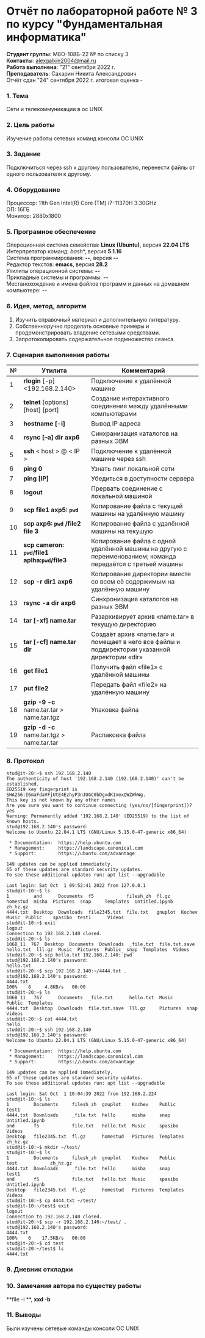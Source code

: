 # **Отчёт по лабораторной работе № 3** по курсу "Фундаментальная информатика"

**Студент группы**: М8О-108Б-22 № по списку 3 \
**Контакты**: alexgalkin2004@mail.ru \
**Работа выполнена**: "21" сентября 2022 г. \
**Преподаватель**: Сахарин Никита Александрович \
Отчёт сдан "24" сентября 2022 г. итоговая оценка -  

### 1. **Тема** 
Сети и телекоммуникации в ос UNIX 

### 2. **Цель работы** 
Изучение работы сетевых команд консоли ОС UNIX

### 3. **Задание**
Подключиться через ssh к другому пользователю, перенести файлы от одного пользователя к другому.

### 4. **Оборудование**
Процессор: 11th Gen Intel(R) Core (TM) i7-11370H 3.30GHz \
ОП: 16ГБ \
Монитор: 2880x1800
### 5. **Програмное обеспечение**
Опереционная система семейства: **Linux (Ubuntu)**, версия **22.04 LTS** \
Интерпретатор команд: *bash**, версия **5.1.16** \
Система программирования: **--**, версия **--** \
Редактор текстов: **emacs**, версия **28.2** \
Утилиты операционной системы: **--** \
Прикладные системы и программы: **--** \
Местанохождение и имена файлов программ и данных на домашнем компьютере: **--**
### 6. **Идея, метод, алгоритм**
1. Изучить справочный материал и дополнительную литературу.
2. Собственноручно проделать основные примеры и продемонстрировать владение сетевыми средствами.
3. Запротоколировать содержательное подмножество сеанса.

### 7. **Сценария выполнения работы**
| № | Утилита | Комментарий |
| -------- | -------- | ------ |
| 1 | **rlogin** [-p] <192.168.2.140>| Подключение к удалённой машине | 
| 2 | **telnet** [options] [host] [port] | Создание интерактивного соединения между удалёнными компьютерами|
| 3 | **hostname [-i]** | Вывод IP адреса |
| 4 | **rsync [–a] dir axp6** | Синхранизация каталогов на разных ЭВМ |
| 5 | **ssh** < host > @ < IP > | Подключение к удалённой машине через ssh |
| 6 | **ping 0**  | Узнать пинг локальной сети |
| 7 | **ping [IP]** | Убедиться в доступности сервера |
| 8 | **logout** | Прервать соединение с локальной машиной |
| 9 | **scp file1 axp5: ` pwd `** | Копирование файла с текущей машины на удалённую машину|
| 10 | **scp axp6: ` pwd ` /file2 file 3**  | Копирование файла с удалённой машины на текушую |
| 11 | **scp cameron: ` pwd `/file1 aplha:` pwd `/file3**| Копирование файла с одной удалённой машины на другую с переименованием; команда передаётся с третьей машины |
| 12 | **scp -r dir1 axp6** | Копирование директории вместе со всем её содержимым на удалённую машину
| 13 | **rsync -a dir axp6** | Синхронизация каталогов на разных ЭВМ |
| 14 | **tar [-xf] name.tar** | Разархивирует архив «name.tar» в текущую директорию |
| 15 | **tar [-cf] name.tar dir** | Создаёт архив «name.tar» и помещает в него все файлы и поддиректории указанной директории «dir»
| 16 | **get file1** | Получить файл «file1» с удалённой машины |
| 17 | **put file2** | Передать файл «file2» на удалённую машину |
| 18 | **gzip -9 -c** name.tar.tar > name.tar.tgz | Упаковка файла |
| 19 | **gzip -d -c** name.tar.tgz > name.tar.tar | Распаковка файла |
  
### 8. **Протокол**
```
stud@it-20:~$ ssh 192.168.2.140
The authenticity of host '192.168.2.140 (192.168.2.140)' can't be established.
ED25519 key fingerprint is SHA256:I6maFdaVFjUtE4EzhyP3nJUGC0bDgxdK1nexQWZWkWg.
This key is not known by any other names
Are you sure you want to continue connecting (yes/no/[fingerprint])? yes
Warning: Permanently added '192.168.2.140' (ED25519) to the list of known hosts.
stud@192.168.2.140's password: 
Welcome to Ubuntu 22.04.1 LTS (GNU/Linux 5.15.0-47-generic x86_64)

 * Documentation:  https://help.ubuntu.com
 * Management:     https://landscape.canonical.com
 * Support:        https://ubuntu.com/advantage

149 updates can be applied immediately.
65 of these updates are standard security updates.
To see these additional updates run: apt list --upgradable

Last login: Sat Oct  1 09:52:41 2022 from 127.0.0.1
stud@it-10:~$ ls
1         and      Documents  f5            filesh_zh  fl.gz    homestud  misha  Pictures  snap     Templates  Untitled.ipynb  zh_hz.gz
4444.txt  Desktop  Downloads  file2345.txt  file.txt   gnuplot  Kochev    Music  Public    spasibo  test1      Videos
stud@it-10:~$ exit
logout
Connection to 192.168.2.140 closed.
stud@it-20:~$ ls
106B_11  767  Desktop  Documents  Downloads  _file.txt  file.txt.save  hello.txt  lll.gz  Music  Pictures  Public  snap  Templates  Videos
stud@it-20:~$ scp hello.txt 192.168.2.140:`pwd`
stud@192.168.2.140's password: 
hello.txt    
stud@it-20:~$ scp 192.168.2.140:~/4444.txt .
stud@192.168.2.140's password: 
4444.txt                                                           100%    6     4.8KB/s   00:00    
stud@it-20:~$ ls
106B_11   767      Documents  _file.txt      hello.txt  Music     Public  Templates
4444.txt  Desktop  Downloads  file.txt.save  lll.gz     Pictures  snap    Videos
stud@it-20:~$ cat 4444.txt
hello
stud@it-20:~$ ssh 192.168.2.140
stud@192.168.2.140's password: 
Welcome to Ubuntu 22.04.1 LTS (GNU/Linux 5.15.0-47-generic x86_64)

 * Documentation:  https://help.ubuntu.com
 * Management:     https://landscape.canonical.com
 * Support:        https://ubuntu.com/advantage

149 updates can be applied immediately.
65 of these updates are standard security updates.
To see these additional updates run: apt list --upgradable

Last login: Sat Oct  1 10:04:39 2022 from 192.168.2.224
stud@it-10:~$ ls
1         Documents     filesh_zh  gnuplot    Kochev    Public     test1
4444.txt  Downloads     _file.txt  hello      misha     snap       Untitled.ipynb
and       f5            file.txt   hello.txt  Music     spasibo    Videos
Desktop   file2345.txt  fl.gz      homestud   Pictures  Templates  zh_hz.gz
stud@it-10:~$ mkdir ~/test/
stud@it-10:~$ ls
1         Documents     filesh_zh  gnuplot    Kochev    Public     test            zh_hz.gz
4444.txt  Downloads     _file.txt  hello      misha     snap       test1
and       f5            file.txt   hello.txt  Music     spasibo    Untitled.ipynb
Desktop   file2345.txt  fl.gz      homestud   Pictures  Templates  Videos
stud@it-10:~$ cp 4444.txt ~/test/
stud@it-10:~/test$ exit
logout
Connection to 192.168.2.140 closed.
stud@it-20:~$ scp -r 192.168.2.140:~/test/ .
stud@192.168.2.140's password: 
4444.txt                                                                                                                                                                 100%    6    17.5KB/s   00:00
stud@it-20:~$ cd test
stud@it-20:~/test$ ls
4444.txt

```
### 9. **Дневник откладки**
### 10. **Замечания автора** по существу работы
**file -i **, **xxd -b**
### 11. **Выводы**
Были изучены сетевые команды консоли ОС UNIX
